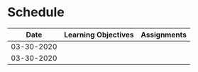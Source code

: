 # Schedule


|Date          | Learning Objectives        | Assignments |
|--------------|----------------------------|-------------|
| 03-30-2020   |                            |             |
| 03-30-2020   |                            |             |

